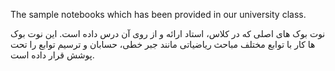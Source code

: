 The sample notebooks which has been provided in our university class.

نوت بوک های اصلی که در کلاس، استاد ارائه و از روی آن درس داده است. این نوت بوک ها کار با توابع مختلف مباحث ریاضیاتی مانند جبر خطی، حسابان و ترسیم توابع را تحت پوشش قرار داده است.
